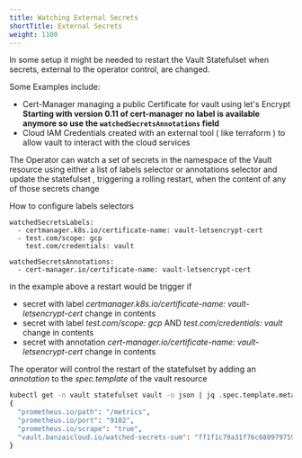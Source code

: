 ```yaml
---
title: Watching External Secrets
shortTitle: External Secrets
weight: 1100
---
```


In some setup it might be needed to restart the Vault Statefulset when secrets, external to the operator control, are changed. 

Some Examples include:

- Cert-Manager managing a public Certificate for vault using let's Encrypt 
  **Starting with version 0.11 of cert-manager no label is available anymore so use the `watchedSecretsAnnotations` field**
- Cloud IAM Credentials created with an external tool ( like terraform ) to allow vault to interact with the cloud services

The Operator can watch a set of secrets in the namespace of the Vault resource using either a list of labels selector or annotations selector and update the statefulset , triggering a rolling restart, when the content of any of those secrets change

How to configure labels selectors
```shell
watchedSecretsLabels:
  - certmanager.k8s.io/certificate-name: vault-letsencrypt-cert
  - test.com/scope: gcp
    test.com/credentials: vault

watchedSecretsAnnotations:
  - cert-manager.io/certificate-name: vault-letsencrypt-cert
```

in the example above a restart would be trigger if 
- secret with label _certmanager.k8s.io/certificate-name: vault-letsencrypt-cert_ change in contents
- secret with label _test.com/scope: gcp_ AND _test.com/credentials: vault_ change in contents
- secret with annotation _cert-manager.io/certificate-name: vault-letsencrypt-cert_ change in contents

The operator will control the restart of the statefulset by adding an _annotation_ to the _spec.template_ of the vault resource
```bash
kubectl get -n vault statefulset vault -o json | jq .spec.template.metadata.annotations
{
  "prometheus.io/path": "/metrics",
  "prometheus.io/port": "9102",
  "prometheus.io/scrape": "true",
  "vault.banzaicloud.io/watched-secrets-sum": "ff1f1c79a31f76c68097975977746be9b85878f4737b8ee5a9d6ee3c5169b0ba"
}
```
